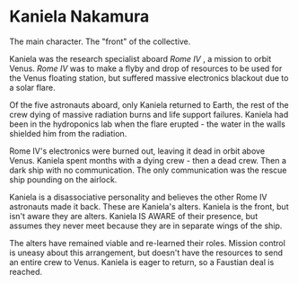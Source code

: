 # Kaniela Nakamura

The main character. The "front" of the collective.

Kaniela was the research specialist aboard *Rome IV* , a mission to orbit Venus. *Rome IV* was to make a flyby and drop of resources to be used for the Venus floating station, but suffered massive electronics blackout due to a solar flare.

Of the five astronauts aboard, only Kaniela returned to Earth, the rest of the crew dying of massive radiation burns and life support failures. Kaniela had been in the hydroponics lab when the flare erupted - the water in the walls shielded him from the radiation.

Rome IV's electronics were burned out, leaving it dead in orbit above Venus. Kaniela spent months with a dying crew - then a dead crew. Then a dark ship with no communication. The only communication was the rescue ship pounding on the airlock.

Kaniela is a disassociative personality and believes the other Rome IV astronauts made it back. These are Kaniela's alters. Kaniela is the front, but isn't aware they are alters. Kaniela IS AWARE of their presence, but assumes they never meet because they are in separate wings of the ship.

The alters have remained viable and re-learned their roles. Mission control is uneasy about this arrangement, but doesn't have the resources to send an entire crew to Venus. Kaniela is eager to return, so a Faustian deal is reached.
